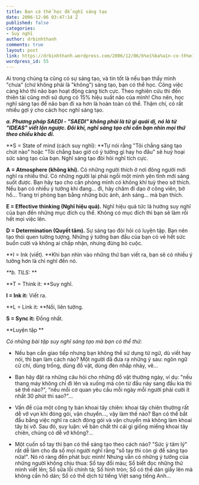 ```yaml
---
title: Bạn có thể học để nghĩ sáng tạo
date: 2006-12-06 03:47:14 Z
published: false
categories:
- Suy nghĩ
author: drbinhthanh
comments: true
layout: post
link: https://drbinhthanh.wordpress.com/2006/12/06/b%e1%ba%a1n-co-th%e1%bb%83-h%e1%bb%8dc-d%e1%bb%83-nghi-sang-t%e1%ba%a1o/
wordpress_id: 55
---
```


Ai trong chúng ta cũng có sự sáng tạo, và tin tốt là nếu bạn thấy mình "chưa" (chứ không phải là "không") sáng tạo, bạn có thể học. Công việc càng khó thì não bạn hoạt động càng tích cực. Theo nghiên cứu thì đến thiên tài cũng mới sử dụng có 15% hiệu suất não của mình! Cho nên, học nghĩ sáng tạo để não bạn đi xa hơn là hoàn toàn có thể. Thậm chí, có rất nhiều gợi ý cho cách học nghĩ sáng tạo.

_**a. Phương pháp SAEDI - "SAEDI" không phải là từ gì quái dị, nó là từ "IDEAS" viết lộn ngược. Ðôi khi, nghĩ sáng tạo chỉ cần bạn nhìn mọi thứ theo chiều khác đi.**_

**S = State of mind (cách suy nghĩ): **Tự nói rằng "Tôi chẳng sáng tạo chút nào" hoặc "Tôi chẳng bao giờ có ý tưởng gì hay ho đâu" sẽ huỷ hoại sức sáng tạo của bạn. Nghĩ sáng tạo đòi hỏi nghĩ tích cực.

**A = Atmosphere (không khí).** Có những người thích ở nơi đông người mới nghĩ ra nhiều thứ. Có những người lại phải ngồi một mình yên tĩnh mới sáng suốt được. Bạn hãy tạo cho căn phòng mình có không khí tuỳ theo sở thích. Nếu bạn có nhiều ý tưởng khi đang... đi, hãy chăm đi dạo ở công viên, bờ hồ... Trang trí phòng bạn bằng những bức ảnh, ánh sáng... mà bạn thích.

**E = Effective thinking (Nghĩ hiệu quả).** Nghĩ hiệu quả tức là hướng suy nghĩ của bạn đến những mục đích cụ thể. Không có mục đích thì bạn sẽ làm rối hết mọi việc lên.

**D = Determination (Quyết tâm).** Sự sáng tạo đòi hỏi có luyện tập. Bạn nên tạo thói quen tưởng tượng. Những ý tưởng ban đầu của bạn có vẻ hết sức buồn cười và không ai chấp nhận, nhưng đừng bỏ cuộc.

**I = Ink (viết). **Khi bạn nhìn vào những thứ bạn viết ra, bạn sẽ có nhiều ý tưởng hơn là chỉ nghĩ đến nó.

_**b. TILS: **_

**T = Think it: **Suy nghĩ.

**I = Ink it:** Viết ra.

**L = Link it: **Nối, liên tưởng.

**S = Sync it:** Ðồng nhất.

**Luyện tập **

_Có những bài tập suy nghĩ sáng tạo mà bạn có thể thử:_

- Nếu bạn cần giao tiếp nhưng bạn không thể sử dụng từ ngữ, dù viết hay nói, thì bạn làm cách nào? Một người đã đưa ra những ý sau: ngôn ngữ cử chỉ, dùng trống, dùng đồ vật, dùng đèn nhấp nháy, vẽ...

- Bạn hãy đặt ra những câu hỏi cho những đồ vật thường ngày, ví dụ: "nếu thang máy không chỉ đi lên và xuống mà còn từ đầu này sang đầu kia thì sẽ thế nào?", "nếu mỗi cơ quan yêu cầu mỗi ngày mỗi người phải cười ít nhất 30 phút thì sao?"...

- Vấn đề của một công ty bán khoai tây chiên: khoai tây chiên thường rất dễ vỡ vụn khi đóng gói, vận chuyển..., vậy làm thế nào? Bạn có thể bắt đầu bằng việc nghĩ ra cách đóng gói và vận chuyển mà không làm khoai tây bị vỡ. Sau đó, suy luận: về bản chất thì cái gì giống miếng khoai tây chiên, chúng có dễ vỡ không?...

- Một cuốn sổ tay thì bạn có thể sáng tạo theo cách nào? "Sức ỳ tâm lý" rất dễ làm cho đa số mọi người nghĩ rằng "sổ tay thì còn gì để sáng tạo nữa!". Nó rõ ràng đến phát bực mình! Nhưng vẫn có những ý tưởng của những người không chịu thua: Sổ tay đổi màu; Sổ biết đọc những thứ mình viết lên; Sổ sửa lỗi chính tả; Sổ hình tròn; Sổ có thể dán giấy lên mà không cần hồ dán; Sổ có thể dịch từ tiếng Việt sang tiếng Anh...
